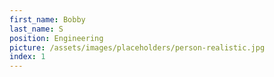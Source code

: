 ```yaml
---
first_name: Bobby
last_name: S
position: Engineering
picture: /assets/images/placeholders/person-realistic.jpg
index: 1
---
```

